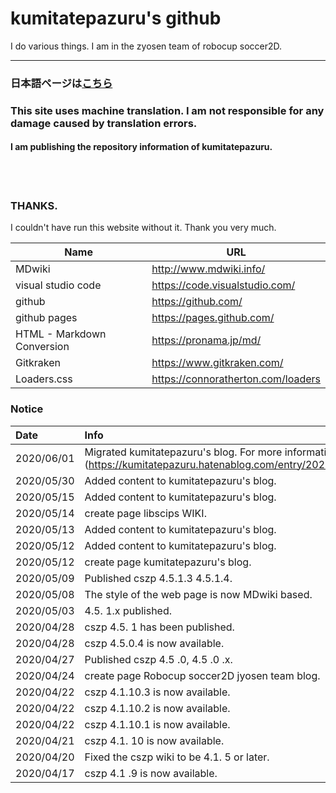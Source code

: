 # kumitatepazuru's github

I do various things. I am in the zyosen team of robocup soccer2D.

------

### 日本語ページは[こちら](https://kumitatepazuru.github.io/#!index_jp.md)

### This site uses machine translation. I am not responsible for any damage caused by translation errors.



#### I am publishing the repository information of kumitatepazuru.

<br> <br>

### THANKS.

I couldn't have run this website without it. Thank you very much.

| Name                       | URL                            |
| -------------------------- | ------------------------------ |
| MDwiki                     | http://www.mdwiki.info/        |
| visual studio code         | https://code.visualstudio.com/ |
| github                     | https://github.com/            |
| github pages               | https://pages.github.com/      |
| HTML - Markdown Conversion | https://pronama.jp/md/         |
| Gitkraken                  | https://www.gitkraken.com/     |
| Loaders.css | https://connoratherton.com/loaders |

### Notice

| Date       | Info                                           |
| :--------- | :--------------------------------------------- |
| 2020/06/01 | Migrated kumitatepazuru's blog. For more information, see [This is it.] (https://kumitatepazuru.hatenablog.com/entry/2020/06/01/blog%E3%82%92%E5%A4%89%E3%81%88%E3%81%BE%E3%81%97%E3%81%9F%E3%80%82%283%E5%9B%9E%E7%9B%AE%29) |
| 2020/05/30 |Added content to kumitatepazuru's blog.                 |
| 2020/05/15 |Added content to kumitatepazuru's blog.                 |
|  2020/05/14 |create page libscips WIKI.                |
| 2020/05/13 |Added content to kumitatepazuru's blog.                 |
| 2020/05/12 |Added content to kumitatepazuru's blog.                 |
| 2020/05/12 |create page kumitatepazuru's blog.                 |
| 2020/05/09 | Published cszp 4.5.1.3 4.5.1.4.                |
| 2020/05/08 | The style of the web page is now MDwiki based. |
| 2020/05/03 | 4.5. 1.x published.                            |
| 2020/04/28 | cszp 4.5. 1 has been published.                |
| 2020/04/28 | cszp 4.5.0.4 is now available.                 |
| 2020/04/27 | Published cszp 4.5 .0, 4.5 .0 .x.              |
| 2020/04/24 | create page Robocup soccer2D jyosen team blog.             |
| 2020/04/22 | cszp 4.1.10.3 is now available.                |
| 2020/04/22 | cszp 4.1.10.2 is now available.                |
| 2020/04/22 | cszp 4.1.10.1 is now available.                |
| 2020/04/21 | cszp 4.1. 10 is now available.                 |
| 2020/04/20 | Fixed the cszp wiki to be 4.1. 5 or later.     |
| 2020/04/17 | cszp 4.1 .9 is now available.                  |